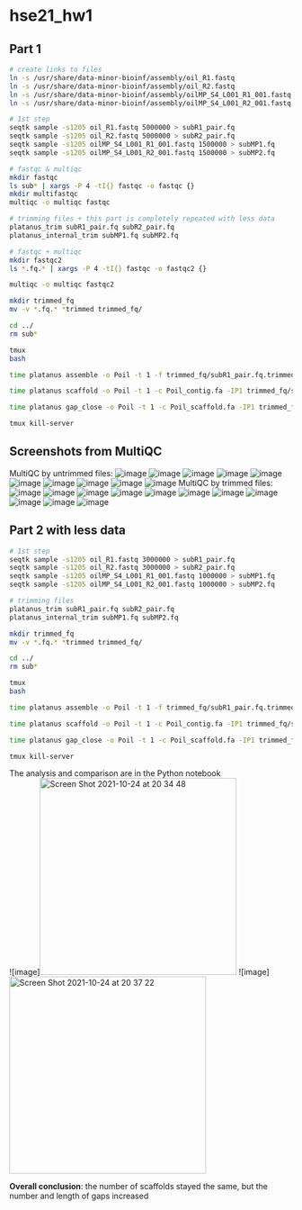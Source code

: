 # hse21_hw1
## Part 1
```bash
# create links to files
ln -s /usr/share/data-minor-bioinf/assembly/oil_R1.fastq
ln -s /usr/share/data-minor-bioinf/assembly/oil_R2.fastq
ln -s /usr/share/data-minor-bioinf/assembly/oilMP_S4_L001_R1_001.fastq
ln -s /usr/share/data-minor-bioinf/assembly/oilMP_S4_L001_R2_001.fastq

# 1st step
seqtk sample -s1205 oil_R1.fastq 5000000 > subR1_pair.fq
seqtk sample -s1205 oil_R2.fastq 5000000 > subR2_pair.fq
seqtk sample -s1205 oilMP_S4_L001_R1_001.fastq 1500000 > subMP1.fq
seqtk sample -s1205 oilMP_S4_L001_R2_001.fastq 1500000 > subMP2.fq

# fastqc & multiqc
mkdir fastqc
ls sub* | xargs -P 4 -tI{} fastqc -o fastqc {}
mkdir multifastqc 
multiqc -o multiqc fastqc

# trimming files + this part is completely repeated with less data 
platanus_trim subR1_pair.fq subR2_pair.fq
platanus_internal_trim subMP1.fq subMP2.fq

# fastqc + multiqc
mkdir fastqc2
ls *.fq.* | xargs -P 4 -tI{} fastqc -o fastqc2 {}

multiqc -o multiqc fastqc2

mkdir trimmed_fq
mv -v *.fq.* *trimmed trimmed_fq/

cd ../
rm sub*

tmux
bash 

time platanus assemble -o Poil -t 1 -f trimmed_fq/subR1_pair.fq.trimmed trimmed_fq/subR2_pair.fq.trimmed

time platanus scaffold -o Poil -t 1 -c Poil_contig.fa -IP1 trimmed_fq/subR1_pair.fq.trimmed trimmed_fq/subR2_pair.fq.trimmed -OP2 trimmed_fq/subMP1.fq.int_trimmed trimmed_fq/subMP2.fq.int_trimmed 2> scaffold.log

time platanus gap_close -o Poil -t 1 -c Poil_scaffold.fa -IP1 trimmed_fq/subR1_pair.fq.trimmed trimmed_fq/subR2_pair.fq.trimmed -OP2 trimmed_fq/subMP1.fq.int_trimmed trimmed_fq/subMP2.fq.int_trimmed 2>gapclose.log

tmux kill-server
```
## Screenshots from MultiQC
MultiQC by untrimmed files:
![image](https://user-images.githubusercontent.com/55647212/138617688-59fd53bc-a5f9-4241-9c4c-07accd5cdb9f.png)
![image](https://user-images.githubusercontent.com/55647212/138617743-dc80d06a-3751-4f75-bc5d-35a96279f156.png)
![image](https://user-images.githubusercontent.com/55647212/138617757-f6221fe4-2779-491a-95c5-240ae63d4000.png)
![image](https://user-images.githubusercontent.com/55647212/138617810-8bb7dc78-0007-4bd7-b503-81ab2fc9f2af.png)
![image](https://user-images.githubusercontent.com/55647212/138617832-a84e23b4-fff2-4314-a025-96333f4fb72d.png)
![image](https://user-images.githubusercontent.com/55647212/138617859-6478f4c8-a0fa-4c5c-a77d-787eb546db0d.png)
![image](https://user-images.githubusercontent.com/55647212/138617885-72248583-1c59-4c29-8ef0-acbe8eed1848.png)
![image](https://user-images.githubusercontent.com/55647212/138617915-832b237e-2a16-442e-ad23-5c25d068419e.png)
![image](https://user-images.githubusercontent.com/55647212/138617946-b10e19d9-6b13-4822-8d9a-e54c5aac6884.png)
![image](https://user-images.githubusercontent.com/55647212/138617979-444ee547-d8ca-4448-b619-a70e86d36cc1.png)
MultiQC by trimmed files:
![image](https://user-images.githubusercontent.com/55647212/138618013-3568573b-c2f1-46f1-bd27-05b0cdf8d51f.png)
![image](https://user-images.githubusercontent.com/55647212/138618034-f6ea4d89-3aa9-48b9-9fc5-c9ea30f3a480.png)
![image](https://user-images.githubusercontent.com/55647212/138618092-19175553-bd65-4a96-8f20-d308456d16f1.png)
![image](https://user-images.githubusercontent.com/55647212/138618132-1684166a-1163-4a91-bcfa-df9e1a2d6d37.png)
![image](https://user-images.githubusercontent.com/55647212/138618156-443d7648-9bfe-451d-b05d-bb1f19cb957c.png)
![image](https://user-images.githubusercontent.com/55647212/138618175-68c14097-6297-40de-bcf5-549f7e9acfd3.png)
![image](https://user-images.githubusercontent.com/55647212/138618210-bd66fbb9-c2e9-4d9f-86ed-0e4aa291aadf.png)
![image](https://user-images.githubusercontent.com/55647212/138617447-49024835-23fa-4c80-8661-421c3da946af.png)
![image](https://user-images.githubusercontent.com/55647212/138617458-06f5cc29-523f-489c-9291-ebc5485917a6.png)
![image](https://user-images.githubusercontent.com/55647212/138617460-d5027f37-cc5b-49ff-8c3a-aebd8a70e189.png)
![image](https://user-images.githubusercontent.com/55647212/138617462-0f426c60-fcb3-49dd-ae85-7afa020d2812.png)

## Part 2 with less data
```bash
# 1st step
seqtk sample -s1205 oil_R1.fastq 3000000 > subR1_pair.fq
seqtk sample -s1205 oil_R2.fastq 3000000 > subR2_pair.fq
seqtk sample -s1205 oilMP_S4_L001_R1_001.fastq 1000000 > subMP1.fq
seqtk sample -s1205 oilMP_S4_L001_R2_001.fastq 1000000 > subMP2.fq

# trimming files 
platanus_trim subR1_pair.fq subR2_pair.fq
platanus_internal_trim subMP1.fq subMP2.fq

mkdir trimmed_fq
mv -v *.fq.* *trimmed trimmed_fq/

cd ../
rm sub*

tmux
bash 

time platanus assemble -o Poil -t 1 -f trimmed_fq/subR1_pair.fq.trimmed trimmed_fq/subR2_pair.fq.trimmed

time platanus scaffold -o Poil -t 1 -c Poil_contig.fa -IP1 trimmed_fq/subR1_pair.fq.trimmed trimmed_fq/subR2_pair.fq.trimmed -OP2 trimmed_fq/subMP1.fq.int_trimmed trimmed_fq/subMP2.fq.int_trimmed 2> scaffold.log

time platanus gap_close -o Poil -t 1 -c Poil_scaffold.fa -IP1 trimmed_fq/subR1_pair.fq.trimmed trimmed_fq/subR2_pair.fq.trimmed -OP2 trimmed_fq/subMP1.fq.int_trimmed trimmed_fq/subMP2.fq.int_trimmed 2>gapclose.log

tmux kill-server
```
The analysis and comparison are in the Python notebook \
![image]<img width="350" alt="Screen Shot 2021-10-24 at 20 34 48" src="https://user-images.githubusercontent.com/55647212/138619435-d448d51c-d56a-4ade-afa3-8eb0939454ef.png">
![image]<img width="350" alt="Screen Shot 2021-10-24 at 20 37 22" src="https://user-images.githubusercontent.com/55647212/138619401-71751239-96e1-417a-b0f9-218b9a9a84e4.png">

**Overall conclusion**: the number of scaffolds stayed the same, but the number and length of gaps increased
